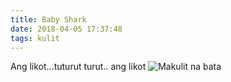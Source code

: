 ```yaml
---
title: Baby Shark
date: 2018-04-05 17:37:48
tags: kulit
---
```


Ang likot...tuturut turut.. ang likot
![Makulit na bata](/content/images/kulit.gif "hyper")
